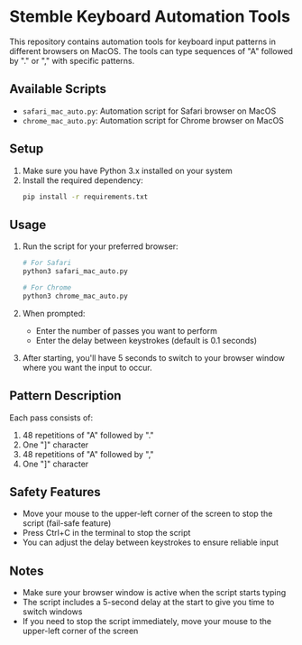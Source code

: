 # Stemble Keyboard Automation Tools

This repository contains automation tools for keyboard input patterns in different browsers on MacOS. The tools can type sequences of "A" followed by "." or "," with specific patterns.

## Available Scripts

- `safari_mac_auto.py`: Automation script for Safari browser on MacOS
- `chrome_mac_auto.py`: Automation script for Chrome browser on MacOS

## Setup

1. Make sure you have Python 3.x installed on your system
2. Install the required dependency:
   ```bash
   pip install -r requirements.txt
   ```

## Usage

1. Run the script for your preferred browser:
   ```bash
   # For Safari
   python3 safari_mac_auto.py
   
   # For Chrome
   python3 chrome_mac_auto.py
   ```

2. When prompted:
   - Enter the number of passes you want to perform
   - Enter the delay between keystrokes (default is 0.1 seconds)

3. After starting, you'll have 5 seconds to switch to your browser window where you want the input to occur.

## Pattern Description

Each pass consists of:
1. 48 repetitions of "A" followed by "."
2. One "]" character
3. 48 repetitions of "A" followed by ","
4. One "]" character

## Safety Features

- Move your mouse to the upper-left corner of the screen to stop the script (fail-safe feature)
- Press Ctrl+C in the terminal to stop the script
- You can adjust the delay between keystrokes to ensure reliable input

## Notes

- Make sure your browser window is active when the script starts typing
- The script includes a 5-second delay at the start to give you time to switch windows
- If you need to stop the script immediately, move your mouse to the upper-left corner of the screen 